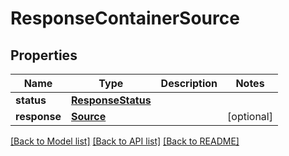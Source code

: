 # ResponseContainerSource

## Properties
Name | Type | Description | Notes
------------ | ------------- | ------------- | -------------
**status** | [**ResponseStatus**](ResponseStatus.md) |  | 
**response** | [**Source**](Source.md) |  | [optional] 

[[Back to Model list]](../README.md#documentation-for-models) [[Back to API list]](../README.md#documentation-for-api-endpoints) [[Back to README]](../README.md)


